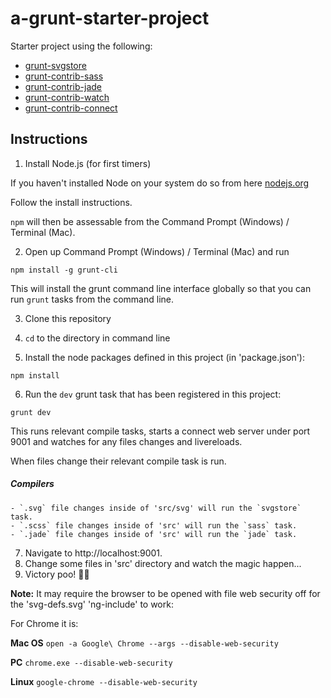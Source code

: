 # a-grunt-starter-project

Starter project using the following:

- [grunt-svgstore](https://github.com/FWeinb/grunt-svgstore)
- [grunt-contrib-sass](https://github.com/gruntjs/grunt-contrib-sass)
- [grunt-contrib-jade](https://github.com/gruntjs/grunt-contrib-jade)
- [grunt-contrib-watch](https://github.com/gruntjs/grunt-contrib-watch)
- [grunt-contrib-connect](https://github.com/gruntjs/grunt-contrib-connect)

## Instructions

1. Install Node.js (for first timers)

  If you haven't installed Node on your system do so from here [nodejs.org](https://nodejs.org/)

  Follow the install instructions.

  `npm` will then be assessable from the Command Prompt (Windows) / Terminal (Mac).

2. Open up Command Prompt (Windows) / Terminal (Mac) and run

  ```
  npm install -g grunt-cli
  ```

  This will install the grunt command line interface globally so that you can run `grunt` tasks from the command line.

3. Clone this repository

4. `cd` to the directory in command line

5. Install the node packages defined in this project (in 'package.json'):

  ```
  npm install
  ```

6. Run the `dev` grunt task that has been registered in this project:

  ```
  grunt dev
  ```

  This runs relevant compile tasks, starts a connect web server under port 9001 and watches for any files changes and livereloads.

  When files change their relevant compile task is run.

  ##### Compilers
    - `.svg` file changes inside of 'src/svg' will run the `svgstore` task.
    - `.scss` file changes inside of 'src' will run the `sass` task.
    - `.jade` file changes inside of 'src' will run the `jade` task.
7. Navigate to http://localhost:9001.
8. Change some files in 'src' directory and watch the magic happen...
9. Victory poo! 💩🎉

**Note:** It may require the browser to be opened with file web security off for the 'svg-defs.svg' 'ng-include' to work:

For Chrome it is:

**Mac OS**
`open -a Google\ Chrome --args --disable-web-security`

**PC**
`chrome.exe --disable-web-security`

**Linux**
`google-chrome --disable-web-security`
